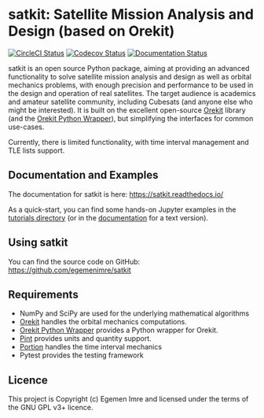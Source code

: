 # satkit: Satellite Mission Analysis and Design (based on Orekit)

[![CircleCI Status](https://img.shields.io/circleci/build/github/egemenimre/satkit/master?logo=circleci&label=CircleCI)](https://circleci.com/gh/egemenimre/satkit)
[![Codecov Status](https://codecov.io/gh/egemenimre/satkit/branch/master/graph/badge.svg)](https://codecov.io/gh/egemenimre/satkit)
[![Documentation Status](https://readthedocs.org/projects/satkit/badge/?version=latest)](https://satkit.readthedocs.io/en/latest/?badge=latest)

satkit is an open source Python package, aiming at providing an advanced functionality to solve satellite mission
analysis and design as well as orbital mechanics problems, with enough precision and performance to be used in the
design and operation of real satellites. The target audience is academics and amateur satellite community, including
Cubesats (and anyone else who might be interested). It is built on the excellent
open-source [Orekit](https://www.orekit.org) library (and
the [Orekit Python Wrapper](https://gitlab.orekit.org/orekit-labs/python-wrapper)), but simplifying the interfaces for
common use-cases.

Currently, there is limited functionality, with time interval management and TLE lists support.

## Documentation and Examples

The documentation for satkit is here: <https://satkit.readthedocs.io/>

As a quick-start, you can find some hands-on Jupyter examples in
the [tutorials directory](https://github.com/egemenimre/satkit/tree/master/docs/tutorials) (or in
the [documentation](https://satkit.readthedocs.io/en/latest/tutorials.html) for a text version).

## Using satkit

You can find the source code on GitHub: <https://github.com/egemenimre/satkit>

## Requirements

- NumPy and SciPy are used for the underlying mathematical algorithms
- [Orekit](https://www.orekit.org) handles the orbital mechanics computations.
- [Orekit Python Wrapper](https://gitlab.orekit.org/orekit-labs/python-wrapper) provides a Python wrapper for Orekit.
- [Pint](https://github.com/hgrecco/pint) provides units and quantity support.
- [Portion](https://github.com/AlexandreDecan/portion) handles the time interval mechanics
- Pytest provides the testing framework

## Licence

This project is Copyright (c) Egemen Imre and licensed under the terms of the GNU GPL v3+ licence.

